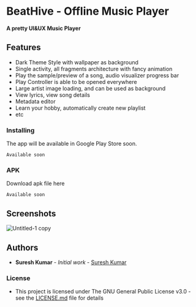# BeatHive - Offline Music Player
**A pretty UI&UX Music Player**

## Features
* Dark Theme Style with wallpaper as background
* Single activity, all fragments architecture with fancy animation
* Play the sample/preview of a song, audio visualizer progress bar
* Play Controller is able to be opened everywhere
* Large artist image loading, and can be used as background
* View lyrics, view song details
* Metadata editor
* Learn your hobby, automatically create new playlist
* etc

### Installing
The app will be available in Google Play Store soon.
```
Available soon
```
### APK
Download apk file here 
```
Available soon 
```
## Screenshots
![Untitled-1 copy](https://github.com/AccessAuthority/BeatHive/assets/93637092/5d253ffe-1780-4541-a553-a8982b17fe06)

## Authors

* **Suresh Kumar** - *Initial work* - [Suresh Kumar](https://github.com/AccessAuthority)


### License

* This project is licensed under The GNU General Public License v3.0 - see the [LICENSE.md](/LICENSE) file for details


